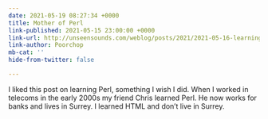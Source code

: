 ```yaml
---
date: 2021-05-19 08:27:34 +0000
title: Mother of Perl
link-published: 2021-05-15 23:00:00 +0000
link-url: http://unseensounds.com/weblog/posts/2021/2021-05-16-learning-perl.html
link-author: Poorchop
mb-cat: ''
hide-from-twitter: false

---
```

I liked this post on learning Perl, something I wish I did. When I worked in telecoms in the early 2000s my friend Chris learned Perl. He now works for banks and lives in Surrey. I learned HTML and don’t live in Surrey.